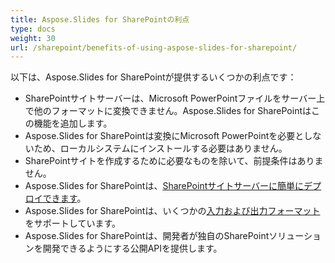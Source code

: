 ```yaml
---
title: Aspose.Slides for SharePointの利点
type: docs
weight: 30
url: /sharepoint/benefits-of-using-aspose-slides-for-sharepoint/
---
```


以下は、Aspose.Slides for SharePointが提供するいくつかの利点です：

- SharePointサイトサーバーは、Microsoft PowerPointファイルをサーバー上で他のフォーマットに変換できません。Aspose.Slides for SharePointはこの機能を追加します。
- Aspose.Slides for SharePointは変換にMicrosoft PowerPointを必要としないため、ローカルシステムにインストールする必要はありません。
- SharePointサイトを作成するために必要なものを除いて、前提条件はありません。
- Aspose.Slides for SharePointは、[SharePointサイトサーバーに簡単にデプロイできます](/slides/sharepoint/installing-aspose-slides-for-sharepoint/)。
- Aspose.Slides for SharePointは、いくつかの[入力および出力フォーマット](/slides/sharepoint/multiple-format-support/)をサポートしています。
- Aspose.Slides for SharePointは、開発者が独自のSharePointソリューションを開発できるようにする公開APIを提供します。